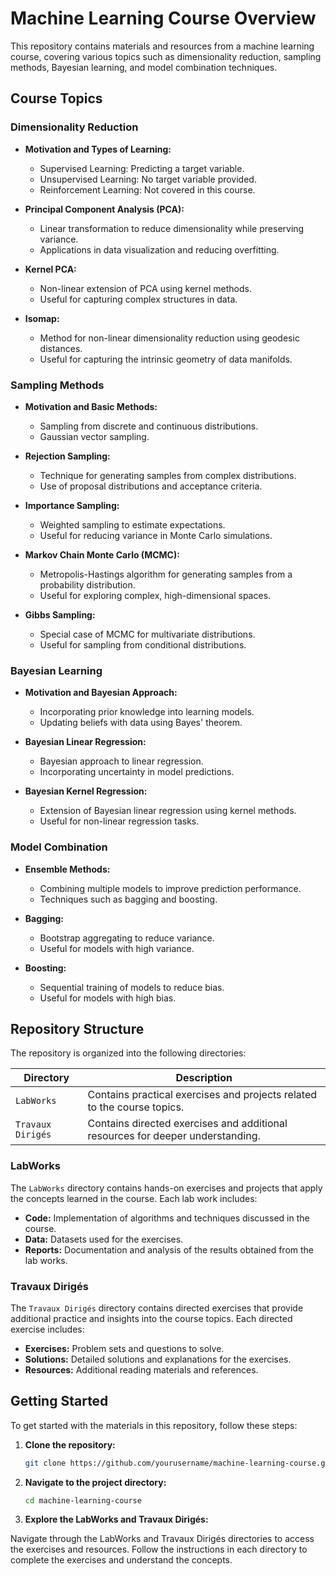 # Machine Learning Course Overview

This repository contains materials and resources from a machine learning course, covering various topics such as dimensionality reduction, sampling methods, Bayesian learning, and model combination techniques.

## Course Topics

### Dimensionality Reduction

- **Motivation and Types of Learning:**
  - Supervised Learning: Predicting a target variable.
  - Unsupervised Learning: No target variable provided.
  - Reinforcement Learning: Not covered in this course.

- **Principal Component Analysis (PCA):**
  - Linear transformation to reduce dimensionality while preserving variance.
  - Applications in data visualization and reducing overfitting.

- **Kernel PCA:**
  - Non-linear extension of PCA using kernel methods.
  - Useful for capturing complex structures in data.

- **Isomap:**
  - Method for non-linear dimensionality reduction using geodesic distances.
  - Useful for capturing the intrinsic geometry of data manifolds.

### Sampling Methods

- **Motivation and Basic Methods:**
  - Sampling from discrete and continuous distributions.
  - Gaussian vector sampling.

- **Rejection Sampling:**
  - Technique for generating samples from complex distributions.
  - Use of proposal distributions and acceptance criteria.

- **Importance Sampling:**
  - Weighted sampling to estimate expectations.
  - Useful for reducing variance in Monte Carlo simulations.

- **Markov Chain Monte Carlo (MCMC):**
  - Metropolis-Hastings algorithm for generating samples from a probability distribution.
  - Useful for exploring complex, high-dimensional spaces.

- **Gibbs Sampling:**
  - Special case of MCMC for multivariate distributions.
  - Useful for sampling from conditional distributions.

### Bayesian Learning

- **Motivation and Bayesian Approach:**
  - Incorporating prior knowledge into learning models.
  - Updating beliefs with data using Bayes' theorem.

- **Bayesian Linear Regression:**
  - Bayesian approach to linear regression.
  - Incorporating uncertainty in model predictions.

- **Bayesian Kernel Regression:**
  - Extension of Bayesian linear regression using kernel methods.
  - Useful for non-linear regression tasks.

### Model Combination

- **Ensemble Methods:**
  - Combining multiple models to improve prediction performance.
  - Techniques such as bagging and boosting.

- **Bagging:**
  - Bootstrap aggregating to reduce variance.
  - Useful for models with high variance.

- **Boosting:**
  - Sequential training of models to reduce bias.
  - Useful for models with high bias.

## Repository Structure

The repository is organized into the following directories:

| Directory | Description |
|-----------|-------------|
| `LabWorks` | Contains practical exercises and projects related to the course topics. |
| `Travaux Dirigés` | Contains directed exercises and additional resources for deeper understanding. |

### LabWorks

The `LabWorks` directory contains hands-on exercises and projects that apply the concepts learned in the course. Each lab work includes:

- **Code:** Implementation of algorithms and techniques discussed in the course.
- **Data:** Datasets used for the exercises.
- **Reports:** Documentation and analysis of the results obtained from the lab works.

### Travaux Dirigés

The `Travaux Dirigés` directory contains directed exercises that provide additional practice and insights into the course topics. Each directed exercise includes:

- **Exercises:** Problem sets and questions to solve.
- **Solutions:** Detailed solutions and explanations for the exercises.
- **Resources:** Additional reading materials and references.

## Getting Started

To get started with the materials in this repository, follow these steps:

1. **Clone the repository:**

   ```bash
   git clone https://github.com/yourusername/machine-learning-course.git

2. **Navigate to the project directory:**
   ```bash
   cd machine-learning-course


3. **Explore the LabWorks and Travaux Dirigés:**

Navigate through the LabWorks and Travaux Dirigés directories to access the exercises and resources.
Follow the instructions in each directory to complete the exercises and understand the concepts.
